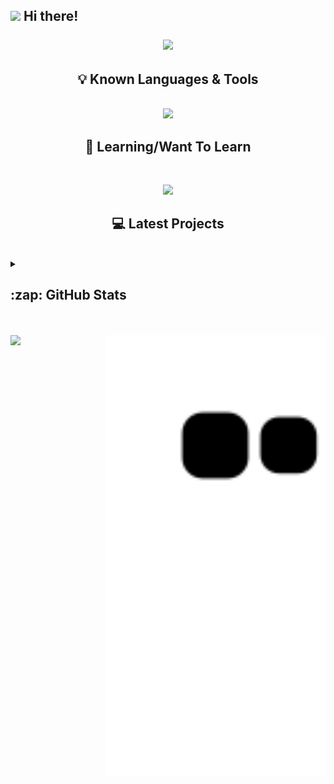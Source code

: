 <h2> <img src="https://emojis.slackmojis.com/emojis/images/1643515233/12517/little_kitty_jelly_black.gif?1643515233" width="30" /> Hi there!

<p align="center">
  <img src="https://readme-typing-svg.herokuapp.com/?lines=%F0%9F%91%8B%F0%9F%8F%BF+I'm+Ashley!;%F0%9F%92%BB+Software+Developer;%F0%9F%9A%80+Frontend+Focused&font=Fira%20Code&center=true&width=500&height=100&color=8e60b3">
</p>
 </h2>

<h2 align="center">💡 Known Languages & Tools</h2>
<br>
<div align="center">
  <a href="https://skillicons.dev">
    <img src="https://skillicons.dev/icons?i=git,github,vscode,vim,bootstrap,css,codepen,express,html,js,jest,jquery,linux,mongodb,nextjs,nodejs,react,styledcomponents,tailwind,redis,regex,perl,md,figma&theme=dark&perline=12" />
  </a>
</div>

<h2 align="center">📝 Learning/Want To Learn</h2>
<br>
<p align="center">
  <a href="https://skillicons.dev">
    <img src="https://skillicons.dev/icons?i=aws,sass,heroku,styledcomponents,ts,vite,php,py,perl&theme=dark" />
  </a>
</p>

<h2 align="center">💻 Latest Projects</h2>
<br>
<details>
<summary>
  <h2>:zap: GitHub Stats</h2>
</summary>
  <div style="inline_block">
   <img  alt="amarks' GitHub Stats" src="https://github-readme-stats.vercel.app/api?username=amarks0&theme=tokyonight&show_icons=true" />
    <img  src="https://github-readme-streak-stats.herokuapp.com?user=amarks0&theme=tokyonight&dates=8b8b8b" />
    </div>
  <div align="center" style="inline_block">
    <img alt="top languages" src="https://github-readme-stats.vercel.app/api/top-langs/?username=amarks0&theme=tokyonight"/>
</div>
<br>
</details>

<br>
<div align="center" style="display: inline_block" >
  <br>
  <img align="left" width="25%" src="https://media4.giphy.com/media/Us2PJJGbkKyD6xqBT3/giphy.gif?cid=ecf05e47dkz69tiiwrbntotjc0woe9uypq1xcble4zxcezlj&rid=giphy.gif&ct=g">
<img align="right" src="https://github.com/amarks0/amarks0/blob/output/github-contribution-grid-snake.svg" width="70%">
</div>
